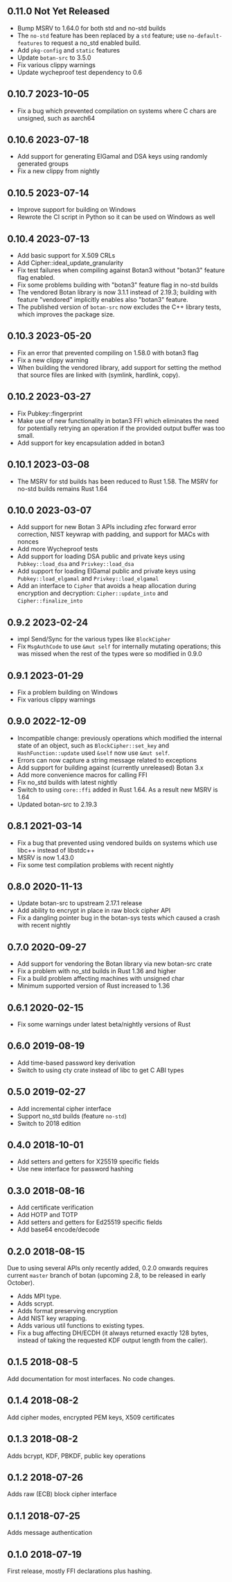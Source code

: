 ## 0.11.0 Not Yet Released

- Bump MSRV to 1.64.0 for both std and no-std builds
- The `no-std` feature has been replaced by a `std` feature;
  use `no-default-features` to request a no_std enabled build.
- Add `pkg-config` and `static` features
- Update `botan-src` to 3.5.0
- Fix various clippy warnings
- Update wycheproof test dependency to 0.6

## 0.10.7 2023-10-05

- Fix a bug which prevented compilation on systems where C chars
  are unsigned, such as aarch64

## 0.10.6 2023-07-18

- Add support for generating ElGamal and DSA keys using randomly
  generated groups
- Fix a new clippy from nightly

## 0.10.5 2023-07-14

- Improve support for building on Windows
- Rewrote the CI script in Python so it can be used on Windows as well

## 0.10.4 2023-07-13

- Add basic support for X.509 CRLs
- Add Cipher::ideal_update_granularity
- Fix test failures when compiling against Botan3 without "botan3" feature
  flag enabled.
- Fix some problems building with "botan3" feature flag in no-std builds
- The vendored Botan library is now 3.1.1 instead of 2.19.3; building with
  feature "vendored" implicitly enables also "botan3" feature.
- The published version of `botan-src` now excludes the C++ library
  tests, which improves the package size.

## 0.10.3 2023-05-20

- Fix an error that prevented compiling on 1.58.0 with botan3 flag
- Fix a new clippy warning
- When building the vendored library, add support for setting the
  method that source files are linked with (symlink, hardlink, copy).

## 0.10.2 2023-03-27

- Fix Pubkey::fingerprint
- Make use of new functionality in botan3 FFI which eliminates the need for
  potentially retrying an operation if the provided output buffer was too small.
- Add support for key encapsulation added in botan3

## 0.10.1 2023-03-08

- The MSRV for std builds has been reduced to Rust 1.58. The MSRV for
  no-std builds remains Rust 1.64

## 0.10.0 2023-03-07

- Add support for new Botan 3 APIs including zfec forward error correction,
  NIST keywrap with padding, and support for MACs with nonces
- Add more Wycheproof tests
- Add support for loading DSA public and private keys using
  ``Pubkey::load_dsa`` and ``Privkey::load_dsa``
- Add support for loading ElGamal public and private keys using
  ``Pubkey::load_elgamal`` and ``Privkey::load_elgamal``
- Add an interface to ``Cipher`` that avoids a heap allocation during
  encryption and decryption: ``Cipher::update_into`` and
  ``Cipher::finalize_into``

## 0.9.2 2023-02-24

- impl Send/Sync for the various types like ``BlockCipher``
- Fix ``MsgAuthCode`` to use ``&mut self`` for internally mutating
  operations; this was missed when the rest of the types were so
  modified in 0.9.0

## 0.9.1 2023-01-29

- Fix a problem building on Windows
- Fix various clippy warnings

## 0.9.0 2022-12-09

- Incompatible change: previously operations which modified the
  internal state of an object, such as ``BlockCipher::set_key`` and
  ``HashFunction::update`` used ``&self`` now use ``&mut self``.
- Errors can now capture a string message related to exceptions
- Add support for building against (currently unreleased) Botan 3.x
- Add more convenience macros for calling FFI
- Fix no_std builds with latest nightly
- Switch to using `core::ffi` added in Rust 1.64. As a result new
  MSRV is 1.64
- Updated botan-src to 2.19.3

## 0.8.1 2021-03-14

- Fix a bug that prevented using vendored builds on systems which
  use libc++ instead of libstdc++
- MSRV is now 1.43.0
- Fix some test compilation problems with recent nightly

## 0.8.0 2020-11-13

- Update botan-src to upstream 2.17.1 release
- Add ability to encrypt in place in raw block cipher API
- Fix a dangling pointer bug in the botan-sys tests which caused a
  crash with recent nightly

## 0.7.0 2020-09-27

- Add support for vendoring the Botan library via new botan-src crate
- Fix a problem with no_std builds in Rust 1.36 and higher
- Fix a build problem affecting machines with unsigned char
- Minimum supported version of Rust increased to 1.36

## 0.6.1 2020-02-15

- Fix some warnings under latest beta/nightly versions of Rust

## 0.6.0 2019-08-19

- Add time-based password key derivation
- Switch to using cty crate instead of libc to get C ABI types

## 0.5.0 2019-02-27

- Add incremental cipher interface
- Support no_std builds (feature `no-std`)
- Switch to 2018 edition

## 0.4.0 2018-10-01

- Add setters and getters for X25519 specific fields
- Use new interface for password hashing

## 0.3.0 2018-08-16

- Add certificate verification
- Add HOTP and TOTP
- Add setters and getters for Ed25519 specific fields
- Add base64 encode/decode

## 0.2.0 2018-08-15

Due to using several APIs only recently added, 0.2.0 onwards requires current
`master` branch of botan (upcoming 2.8, to be released in early October).

- Adds MPI type.
- Adds scrypt.
- Adds format preserving encryption
- Add NIST key wrapping.
- Adds various util functions to existing types.
- Fix a bug affecting DH/ECDH (it always returned exactly 128 bytes,
  instead of taking the requested KDF output length from the caller).

## 0.1.5 2018-08-5

Add documentation for most interfaces. No code changes.

## 0.1.4 2018-08-2

Add cipher modes, encrypted PEM keys, X509 certificates

## 0.1.3 2018-08-2

Adds bcrypt, KDF, PBKDF, public key operations

## 0.1.2 2018-07-26

Adds raw (ECB) block cipher interface

## 0.1.1 2018-07-25

Adds message authentication

## 0.1.0 2018-07-19

First release, mostly FFI declarations plus hashing.
